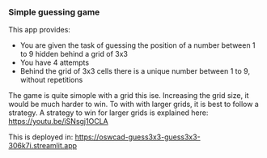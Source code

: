 ### Simple guessing game

This app provides:
- You are given the task of guessing the position of a number between 1 to 9 hidden behind a grid of 3x3
- You have 4 attempts
- Behind the grid of 3x3 cells there is a unique number between 1 to 9, without repetitions

The game is quite simople with a grid this ise. Increasing the grid size, it would be much harder to win. To with with larger grids, it is best to follow a strategy. A strategy to win for larger grids is explained here: https://youtu.be/iSNsgj1OCLA


This is deployed in: https://oswcad-guess3x3-guess3x3-306k7i.streamlit.app





